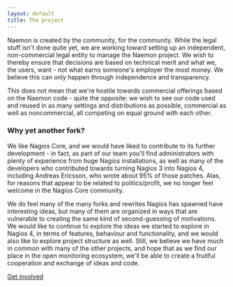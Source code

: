```yaml
---
layout: default
title: The project
---
```

Naemon is created by the community, for the community. While the legal stuff isn't done quite yet, we are working toward setting up an independent, non-commercial legal entity to manage the Naemon project. We wish to thereby ensure that decisions are based on technical merit and what we, the users, want - not what earns someone's employer the most money. We believe this can only happen through independence and transparency.

This does not mean that we're hostile towards commercial offerings based on the Naemon code - quite the opposite: we wish to see our code used and reused in as many settings and distributions as possible, commercial as well as noncommercial, all competing on equal ground with each other.

### Why yet another fork?
We like Nagios Core, and we would have liked to contribute to its further development - in fact, as part of our team you'll find administrators with plenty of experience from huge Nagios installations, as well as many of the developers who contributed towards turning Nagios 3 into Nagios 4, including Andreas Ericsson, who wrote about 95% of those patches. Alas, for reasons that appear to be related to politics/profit, we no longer feel welcome in the Nagios Core community.

We do feel many of the many forks and rewrites Nagios has spawned have interesting ideas, but many of them are organized in ways that are vulnerable to creating the same kind of second-guessing of motivations. We would like to continue to explore the ideas we started to explore in Nagios 4, in terms of features, behaviour and functionality, and we would also like to explore project structure as well. Still, we believe we have much in common with many of the other projects, and hope that as we find our place in the open monitoring ecosystem, we'll be able to create a fruitful cooperation and exchange of ideas and code.

<a class="btn btn-primary btn-lg" href="/community" role="button">Get involved</a>

